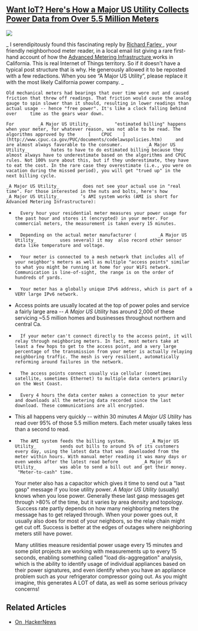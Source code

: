 ## [Want IoT? Here's How a Major US Utility Collects Power Data from Over 5.5 Million Meters](/blog/2015/9/7/want-iot-heres-how-a-major-us-utility-collects-power-data-fr.html)

    

    

[![](https://farm1.staticflickr.com/735/20975791628_74875669c6_m.jpg)](https://farm1.staticflickr.com/735/20975791628_7ef7fcd3f3_o.jpg)

_    I serendipitously found this fascinating reply by     [    Richard Farley    ](https://www.linkedin.com/in/drfarley)    , your friendly neighborhood meter reader, in a local email list giving a rare first-hand account of how the     [    Advanced Metering Infrastructure    ](https://en.wikipedia.org/wiki/Smart_meter)     works in California. This is real Internet of Things territory. So if it doesn't have a typical post structure that is why. He generously allowed it to be reposted with a few redactions. When you see “A Major US Utility”, please replace it with the most likely California power company.    _

    Old mechanical meters had bearings that over time wore out and caused friction that threw off readings. That friction would cause the analog gauge to spin slower than it should, resulting in lower readings than actual usage -- hence "free power". It's like a clock falling behind over     time as the gears wear down.

    For         _A Major US Utility_         "estimated billing" happens when your meter, for whatever reason, was not able to be read. The algorithms approved by the     [    CPUC    ](http://www.cpuc.ca.gov/PUC/documents/codelawspolicies.htm)     and are almost always favorable to the consumer.         _A Major US Utility_         hates to have to do estimated billing because they almost always have to underestimate based on the algorithms and CPUC rules. Not 100% sure about this, but if they underestimate, they have to eat the cost. In the rare case they overestimate (i.e., you were on vacation during the missed period), you will get "trued up" in the next billing cycle.    

    _A Major US Utility_         does not see your actual use in "real time". For those interested in the nuts and bolts, here's how         _A Major US Utility_        ’s AMI system works (AMI is short for Advanced Metering Infrastructure):    

*       Every hour your residential meter measures your power usage for the past hour and stores it (encrypted) in your meter. For commercial meters, the measurement is taken every 15 minutes.    

*       Depending on the actual meter manufacturer (        _A Major US Utility_         uses several) it may  also record other sensor data like temperature and voltage.    

*       Your meter is connected to a mesh network that includes all of your neighbor's meters as well as multiple "access points" similar to what you might be running at home for your WiFi network. Communication is line-of-sight, the range is on the order of hundreds of yards.      

*       Your meter has a globally unique IPv6 address, which is part of a VERY large IPv6 network.    

*   Access points are usually located at the top of power poles and service a fairly large area -- _A Major US Utility_ has around 2,000 of these servicing ~5.5 million homes and businesses throughout northern and central Ca.

*       If your meter can't connect directly to the access point, it will relay through neighboring meters. In fact, most meters take at least a few hops to get to the access point, and a very large percentage of the transmission from your meter is actually relaying neighboring traffic. The mesh is very resilient, automatically reforming around failures in the network.    

*       The access points connect usually via cellular (sometimes satellite, sometimes Ethernet) to multiple data centers primarily on the West Coast.    

*       Every 4 hours the data center makes a connection to your meter and downloads all the metering data recorded since the last download. These communications are all encrypted.    

*   This all happens very quickly -- within 30 minutes _A Major US_ _Utility_ has read over 95% of those 5.5 million meters. Each meter usually takes less than a second to read.

*       The AMI system feeds the billing system.         _A Major US Utility_         sends out bills to around 5% of its customers every day, using the latest data that was  downloaded from the meter within hours. With manual meter reading it was many days or even weeks after the latest read before         _A Major US Utility_         was able to send a bill out and get their money.  "Meter-to-cash" time.    

    Your meter also has a capacitor which gives it time to send out a "last gasp" message if you lose utility power.         _A Major US Utility_         (usually) knows when you lose power. Generally these last gasp messages get through >80% of the time, but it varies by area density and topology.  Success rate partly depends on how many neighboring meters the message has to get relayed through. When your power goes out, it usually also does for most of your neighbors, so the relay chain might get cut off. Success is better at the edges of outages where neighboring meters still have power.    

    Many utilities measure residential power usage every 15 minutes and some pilot projects are working with measurements up to every 15 seconds, enabling something called "load dis-aggregation" analysis, which is the ability to identify usage of individual appliances based on their power signatures, and even identify when you have an appliance problem such as your refrigerator compressor going out. As you might imagine, this generates A LOT of data, as well as some serious privacy concerns!     

## Related Articles

*   [On  HackerNews](https://news.ycombinator.com/item?id=10182054)

    